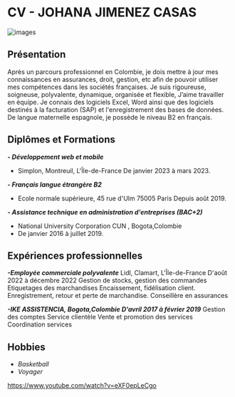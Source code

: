 # CV - JOHANA JIMENEZ CASAS

![images](https://github.com/JohanaJimenez1/MarkDown/assets/137881601/6894e0f3-3f58-4eed-8978-880d0d81ba2d)

## Présentation
Après un parcours professionnel en Colombie, je dois mettre à jour mes
connaissances en assurances, droit, gestion, etc afin de pouvoir utiliser mes compétences dans
les sociétés françaises.
Je suis rigoureuse, soigneuse, polyvalente, dynamique, organisée et flexible, J’aime travailler en
équipe.
Je connais des logiciels Excel, Word ainsi que des logiciels destinés à la facturation (SAP) et
l'enregistrement des bases de données.
De langue maternelle espagnole, je possède le niveau B2 en français.

## Diplômes et Formations
**_- Développement web et mobile_**
  - Simplon, Montreuil, L'Île-de-France De janvier 2023 à mars 2023.

**_- Français langue étrangère B2_**
  - Ecole normale supérieure, 45 rue d'Ulm 75005 Paris Depuis août 2019.

**_- Assistance technique en administration d'entreprises (BAC+2)_**
  - National University Corporation CUN , Bogota,Colombie
  - De janvier 2016 à juillet 2019.
    
## Expériences professionnelles
**_-Employée commerciale polyvalente_**
Lidl, Clamart, L'Île-de-France D'août 2022 à décembre 2022
Gestion de stocks, gestion des commandes
Etiquetages des marchandises
Encaissement, fidélisation client.
Enregistrement, retour et perte de marchandise.
Conseillère en assurances

**_-IKE ASSISTENCIA, Bogota,Colombie D'avril 2017 à février 2019_**
Gestion des comptes
Service clientèle
Vente et promotion des services
Coordination services

## Hobbies
  - _Basketball_
  - _Voyager_
    
[](url)https://www.youtube.com/watch?v=eXF0epLeCgo
